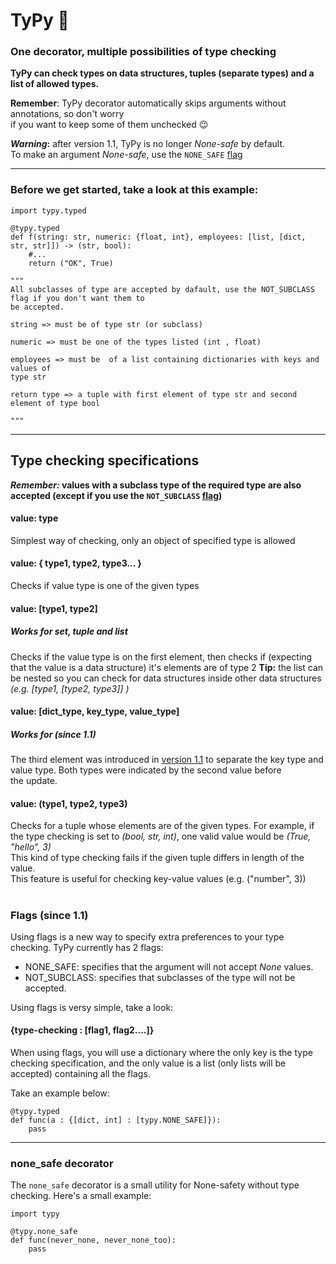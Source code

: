 # TyPy :space_invader:
### One decorator, multiple possibilities of type checking  

**TyPy can check types on data structures, tuples (separate types)
and a list of allowed types.**

**Remember**: TyPy decorator automatically skips arguments without annotations, so don't worry  
if you want to keep some of them unchecked :wink:

**_Warning_:** after version 1.1, TyPy is no longer _None-safe_ by default.  
To make an argument _None-safe_, use the `NONE_SAFE` [flag](#flags-since-11)
___
### Before we get started, take a look at this example:

    import typy.typed
    
    @typy.typed
    def f(string: str, numeric: {float, int}, employees: [list, [dict, str, str]]) -> (str, bool):
        #...
        return ("OK", True)
        
    """
    All subclasses of type are accepted by dafault, use the NOT_SUBCLASS flag if you don't want them to
    be accepted.
    
    string => must be of type str (or subclass)
    
    numeric => must be one of the types listed (int , float)
    
    employees => must be  of a list containing dictionaries with keys and values of
    type str
    
    return type => a tuple with first element of type str and second
    element of type bool
    
    """
    
___
## Type checking specifications

**_Remember:_ values with a subclass type of the required type are also accepted (except if you use the `NOT_SUBCLASS` [flag](#flags-since-11))**

#### value: type 
Simplest way of checking, only an object of specified type is allowed

#### value: { type1, type2, type3... }
Checks if value type is one of the given types
  
#### value: [type1, type2] 
##### Works for set, tuple and list
Checks if the value type is on the first element, then checks if 
(expecting that the value is a data structure) it's elements are of type 2
**Tip:** the list can be nested so you can check for data structures inside other data structures
*(e.g. [type1, [type2, type3]] )*

#### value: [dict_type, key_type, value_type]
##### Works for  (since 1.1)
The third element was introduced in [version 1.1](https://github.com/WoodenBell/TyPy/releases/tag/v1.1) to separate the key
type and value type. Both types were indicated by the second value before  
the update.

#### value: (type1, type2, type3) 
Checks for a tuple whose elements are of the given types. 
For example, if the type checking is set to *(bool, str, int)*, one valid value would be *(True, "hello", 3)*  
This kind of type checking fails if the given tuple differs in length of the value.  
This feature is useful for checking key-value values (e.g. ("number", 3))

#
  ### Flags (since 1.1)
  Using flags is a new way to specify extra preferences to your type checking.  TyPy currently has
  2 flags:
  
  - NONE_SAFE: specifies that the argument will not accept _None_ values.
  - NOT_SUBCLASS: specifies that subclasses of the type will not be accepted.
  
  Using flags is versy simple, take a look:
  
  #### {type-checking : [flag1, flag2....]}
  When using flags, you will use a dictionary where the only key is the type checking specification,
  and the only value is a list (only lists will be accepted) containing all the flags.
  
  Take an example below:
  
    @typy.typed
    def func(a : {[dict, int] : [typy.NONE_SAFE]}):
        pass
  
___
### none_safe decorator
The `none_safe` decorator is a small utility for None-safety without type checking. Here's a small example:

    import typy
    
    @typy.none_safe
    def func(never_none, never_none_too):
        pass
     


    
        
    
    
        
    
